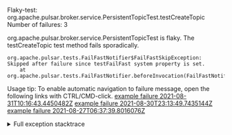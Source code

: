         
Flaky-test: org.apache.pulsar.broker.service.PersistentTopicTest.testCreateTopic
Number of failures: 3

org.apache.pulsar.broker.service.PersistentTopicTest is flaky. The testCreateTopic test method fails sporadically.

```
org.apache.pulsar.tests.FailFastNotifier$FailFastSkipException: Skipped after failure since testFailFast system property is set.
	at org.apache.pulsar.tests.FailFastNotifier.beforeInvocation(FailFastNotifier.java:88)

```

Usage tip: To enable automatic navigation to failure message, open the following links with CTRL/CMD-click.
[example failure 2021-08-31T10:16:43.4450482Z](https://github.com/apache/pulsar/runs/3471501156?check_suite_focus=true#step:10:2283)
[example failure 2021-08-30T23:13:49.7435144Z](https://github.com/apache/pulsar/runs/3467152431?check_suite_focus=true#step:9:1595)
[example failure 2021-08-27T06:37:39.8016076Z](https://github.com/apache/pulsar/runs/3440411059?check_suite_focus=true#step:9:3517)


<details>
<summary>Full exception stacktrace</summary>
<code><pre>
org.apache.pulsar.tests.FailFastNotifier$FailFastSkipException: Skipped after failure since testFailFast system property is set.
	at org.apache.pulsar.tests.FailFastNotifier.beforeInvocation(FailFastNotifier.java:88)

</pre></code>
</details>


